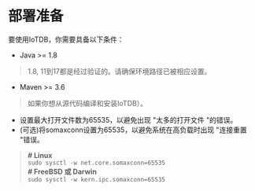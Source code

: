 <!--

    Licensed to the Apache Software Foundation (ASF) under one
    or more contributor license agreements.  See the NOTICE file
    distributed with this work for additional information
    regarding copyright ownership.  The ASF licenses this file
    to you under the Apache License, Version 2.0 (the
    "License"); you may not use this file except in compliance
    with the License.  You may obtain a copy of the License at
    
        http://www.apache.org/licenses/LICENSE-2.0
    
    Unless required by applicable law or agreed to in writing,
    software distributed under the License is distributed on an
    "AS IS" BASIS, WITHOUT WARRANTIES OR CONDITIONS OF ANY
    KIND, either express or implied.  See the License for the
    specific language governing permissions and limitations
    under the License.

-->

# 部署准备

要使用IoTDB，你需要具备以下条件：

* Java >= 1.8
> 1.8, 11到17都是经过验证的。请确保环境路径已被相应设置。

* Maven >= 3.6
> 如果你想从源代码编译和安装IoTDB）。
* 设置最大打开文件数为65535，以避免出现 "太多的打开文件 "的错误。
* (可选)将somaxconn设置为65535，以避免系统在高负载时出现 "连接重置 "错误。


> **# Linux** <br>`sudo sysctl -w net.core.somaxconn=65535` <br>**# FreeBSD 或 Darwin** <br>`sudo sysctl -w kern.ipc.somaxconn=65535`

